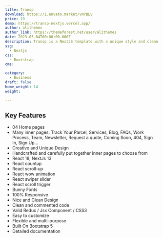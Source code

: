 ```yaml
---
title: Transp
download: https://1.envato.market/vNPBLv
price: 19
demo: https://transp-nextjs.vercel.app/
author: alithemes
author_link: https://themeforest.net/user/alithemes
date: 2023-05-04T00:00:00.000Z
description: Transp is a NextJS template with a unique style and clean design. It is focused on building websites in the Transport, Courier, Transportation, Logistic company niches.
ssg:
  - Nextjs
css:
  - Bootstrap
cms:

category:
  - Business
draft: false
home_weight: 14
weight: 

---
```


## Key Features

- 04 Home pages
- Many inner pages: Track Your Parcel, Services, Blog, FAQs, Work Process, Team, Newsletter, Request a quote, Coming Soon, 404, Sign In, Sign Up…
- Creative and Unique Design
- Handcrafted and carefully put together inner pages to choose from
- React 18, NextJs 13
- React countup
- React scroll-up
- React wow animation
- React swiper slider
- React scroll trigger
- Bunny Fonts
- 100% Responsive
- Nice and Clean Design
- Clean and commented code
- Valid Redux / Jsx Component / CSS3
- Easy to customize
- Flexible and multi-purpose
- Built On Bootstrap 5
- Detailed documentation
